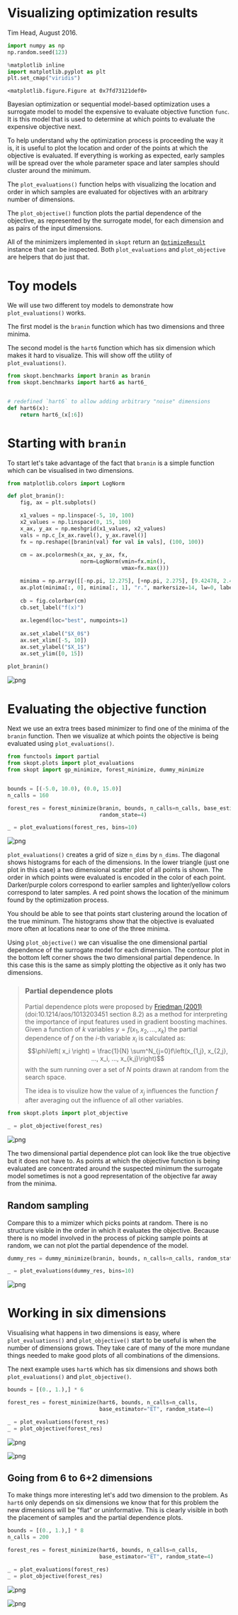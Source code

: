 
# Visualizing optimization results

Tim Head, August 2016.


```python
import numpy as np
np.random.seed(123)

%matplotlib inline
import matplotlib.pyplot as plt
plt.set_cmap("viridis")
```


    <matplotlib.figure.Figure at 0x7fd73121def0>


Bayesian optimization or sequential model-based optimization uses a surrogate model
to model the expensive to evaluate objective function `func`. It is this model
that is used to determine at which points to evaluate the expensive objective next.

To help understand why the optimization process is proceeding the way it is, it is
useful to plot the location and order of the points at which the objective is
evaluated. If everything is working as expected, early samples will be spread over
the whole parameter space and later samples should cluster around the minimum.

The `plot_evaluations()` function helps with visualizing the location and order
in which samples are evaluated for objectives with an arbitrary number of dimensions.

The `plot_objective()` function plots the partial dependence of the objective, as
represented by the surrogate model, for each dimension and as pairs of the input
dimensions.

All of the minimizers implemented in `skopt` return an [`OptimizeResult`]() instance
that can be inspected. Both `plot_evaluations` and `plot_objective` are helpers that
do just that.


# Toy models

We will use two different toy models to demonstrate how `plot_evaluations()` works.

The first model is the `branin` function which has two dimensions and three minima.

The second model is the `hart6` function which has six dimension which makes it hard to visualize. This will show off the utility of `plot_evaluations()`.


```python
from skopt.benchmarks import branin as branin
from skopt.benchmarks import hart6 as hart6_


# redefined `hart6` to allow adding arbitrary "noise" dimensions
def hart6(x):
    return hart6_(x[:6])
```

# Starting with `branin`

To start let's take advantage of the fact that `branin` is a simple
function which can be visualised in two dimensions.


```python
from matplotlib.colors import LogNorm

def plot_branin():
    fig, ax = plt.subplots()

    x1_values = np.linspace(-5, 10, 100)
    x2_values = np.linspace(0, 15, 100)
    x_ax, y_ax = np.meshgrid(x1_values, x2_values)
    vals = np.c_[x_ax.ravel(), y_ax.ravel()]
    fx = np.reshape([branin(val) for val in vals], (100, 100))
    
    cm = ax.pcolormesh(x_ax, y_ax, fx,
                       norm=LogNorm(vmin=fx.min(), 
                                    vmax=fx.max()))

    minima = np.array([[-np.pi, 12.275], [+np.pi, 2.275], [9.42478, 2.475]])
    ax.plot(minima[:, 0], minima[:, 1], "r.", markersize=14, lw=0, label="Minima")
    
    cb = fig.colorbar(cm)
    cb.set_label("f(x)")
    
    ax.legend(loc="best", numpoints=1)
    
    ax.set_xlabel("$X_0$")
    ax.set_xlim([-5, 10])
    ax.set_ylabel("$X_1$")
    ax.set_ylim([0, 15])
    
plot_branin()
```


![png](visualizing-results_files/visualizing-results_5_0.png)


# Evaluating the objective function

Next we use an extra trees based minimizer to find one of the minima of the
`branin` function. Then we visualize at which points the objective is being
evaluated using `plot_evaluations()`.


```python
from functools import partial
from skopt.plots import plot_evaluations
from skopt import gp_minimize, forest_minimize, dummy_minimize


bounds = [(-5.0, 10.0), (0.0, 15.0)]
n_calls = 160

forest_res = forest_minimize(branin, bounds, n_calls=n_calls, base_estimator="ET",
                             random_state=4)

_ = plot_evaluations(forest_res, bins=10)
```


![png](visualizing-results_files/visualizing-results_7_0.png)


`plot_evaluations()` creates a grid of size `n_dims` by `n_dims`. The diagonal shows
histograms for each of the dimensions. In the lower triangle (just one plot in this case)
a two dimensional scatter plot of all points is shown. The order in which points were
evaluated is encoded in the color of each point. Darker/purple colors correspond to earlier
samples and lighter/yellow colors correspond to later samples. A red point shows the location
of the minimum found by the optimization process.

You should be able to see that points start clustering around the location of the true
miminum. The histograms show that the objective is evaluated more often at locations near
to one of the three minima.

Using `plot_objective()` we can visualise the one dimensional partial dependence of the
surrogate model for each dimension. The contour plot in the bottom left corner shows
the two dimensional partial dependence. In this case this is the same as simply plotting
the objective as it only has two dimensions.

> ### Partial dependence plots
>
> Partial dependence plots were proposed by [Friedman (2001)](http://projecteuclid.org/euclid.aos/1013203451) (doi:10.1214/aos/1013203451 section 8.2)
> as a method for interpreting the importance of input features used in gradient
> boosting machines. Given a function of $k$ variables $y=f\left(x_1, x_2, ..., x_k\right)$ the
> partial dependence of $f$ on the $i$-th variable $x_i$ is calculated as:
> $$\phi\left( x_i \right) = \frac{1}{N} \sum^N_{j=0}f\left(x_{1,j}, x_{2,j}, ..., x_i, ..., x_{k,j}\right)$$
> with the sum running over a set of $N$ points drawn at random from the search space.
>
> The idea is to visulize how the value of $x_j$ influences the function $f$ after
> averaging out the influence of all other variables.


```python
from skopt.plots import plot_objective

_ = plot_objective(forest_res)
```


![png](visualizing-results_files/visualizing-results_9_0.png)


The two dimensional partial dependence plot can look like the true objective but it does not
have to. As points at which the objective function is being evaluated are concentrated
around the suspected minimum the surrogate model sometimes is not a good
representation of the objective far away from the minima.

## Random sampling

Compare this to a mimizer which picks points at random. There is no structure visible
in the order in which it evaluates the objective. Because there is no model involved
in the process of picking sample points at random, we can not plot the partial
dependence of the model.


```python
dummy_res = dummy_minimize(branin, bounds, n_calls=n_calls, random_state=4)

_ = plot_evaluations(dummy_res, bins=10)
```


![png](visualizing-results_files/visualizing-results_12_0.png)


# Working in six dimensions

Visualising what happens in two dimensions is easy, where `plot_evaluations()` and
`plot_objective()` start to be useful is when the number of dimensions grows.
They take care of many of the more mundane things needed to make good plots of all combinations of the dimensions.

The next example uses `hart6` which has six dimensions and shows both `plot_evaluations()`
and `plot_objective()`.


```python
bounds = [(0., 1.),] * 6

forest_res = forest_minimize(hart6, bounds, n_calls=n_calls,
                             base_estimator="ET", random_state=4)
```


```python
_ = plot_evaluations(forest_res)
_ = plot_objective(forest_res)
```


![png](visualizing-results_files/visualizing-results_15_0.png)



![png](visualizing-results_files/visualizing-results_15_1.png)


## Going from 6 to 6+2 dimensions

To make things more interesting let's add two dimension to the problem. As `hart6`
only depends on six dimensions we know that for this problem the new dimensions will
be "flat" or uninformative. This is clearly visible in both the placement of samples
and the partial dependence plots.


```python
bounds = [(0., 1.),] * 8
n_calls = 200

forest_res = forest_minimize(hart6, bounds, n_calls=n_calls,
                             base_estimator="ET", random_state=4)

_ = plot_evaluations(forest_res)
_ = plot_objective(forest_res)
```


![png](visualizing-results_files/visualizing-results_17_0.png)



![png](visualizing-results_files/visualizing-results_17_1.png)

